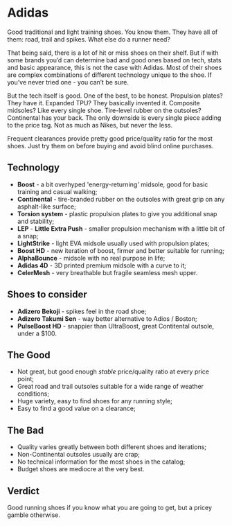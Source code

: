 # Adidas

Good traditional and light training shoes. You know them. They have all of them: road, trail and spikes. What else do a runner need?

That being said, there is a lot of hit or miss shoes on their shelf. But if with some brands you’d can determine bad and good ones based on tech, stats and basic appearance, this is not the case with Adidas. Most of their shoes are complex combinations of different technology unique to the shoe. If you’ve never tried one - you can’t be sure.

But the tech itself is good. One of the best, to be honest. Propulsion plates? They have it. Expanded TPU? They basically invented it. Composite midsoles? Like every single shoe. Tire-level rubber on the outsoles? Continental has your back. The only downside is every single piece adding to the price tag. Not as much as Nikes, but never the less.

Frequent clearances provide pretty good price/quality ratio for the most shoes. Just try them on before buying and avoid blind online purchases.

## Technology

- **Boost** - a bit overhyped 'energy-returning' midsole, good for basic training and casual walking; 
- **Continental** - tire-branded rubber on the outsoles with great grip on any asphalt-like surface;
- **Torsion system** - plastic propulsion plates to give you additional snap and stability;
- **LEP** - **Little Extra Push** - smaller propulsion mechanism with a little bit of a snap;
- **LightStrike** - light EVA midsole usually used with propulsion plates;
- **Boost HD** - new iteration of boost, firmer and better suitable for running;
- **AlphaBounce** - midsole with no real purpose in life;
- **Adidas 4D** - 3D printed premium midsole with a curve to it;
- **CelerMesh** - very breathable but fragile seamless mesh upper.

## Shoes to consider

- **Adizero Bekoji** - spikes feel in the road shoe;
- **Adizero Takumi Sen** - way better alternative to Adios / Boston;
- **PulseBoost HD** - snappier than UltraBoost, great Contitental outsole, under a $100.

## The Good

- Not great, but good enough *stable* price/quality ratio at every price point;
- Great road and trail outsoles suitable for a wide range of weather conditions;
- Huge variety, easy to find shoes for any running style;
- Easy to find a good value on a clearance;

## The Bad

- Quality varies greatly between both different shoes and iterations;
- Non-Continental outsoles usually are crap;
- No technical information for the most shoes in the catalog;
- Budget shoes are mediocre at the very best.

## Verdict

Good running shoes if you know what you are going to get, but a pricey gamble otherwise.